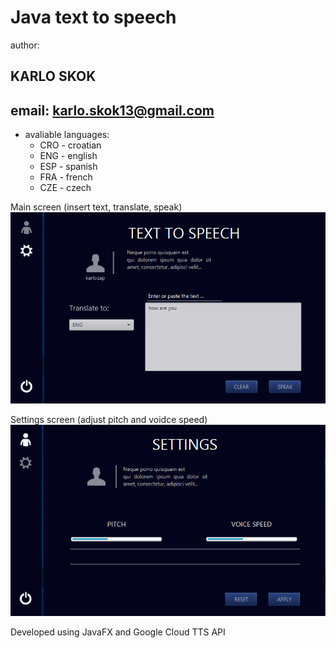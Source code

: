 # Java text to speech

author:

## KARLO SKOK
## email: karlo.skok13@gmail.com

- avaliable languages:
    - CRO - croatian
    - ENG - english
    - ESP - spanish
    - FRA - french
    - CZE - czech

Main screen (insert text, translate, speak)
![](Pics/screenshot1.PNG)



Settings screen (adjust pitch and voidce speed)
![](Pics/screenshot2.PNG)





Developed using JavaFX and Google Cloud TTS API




